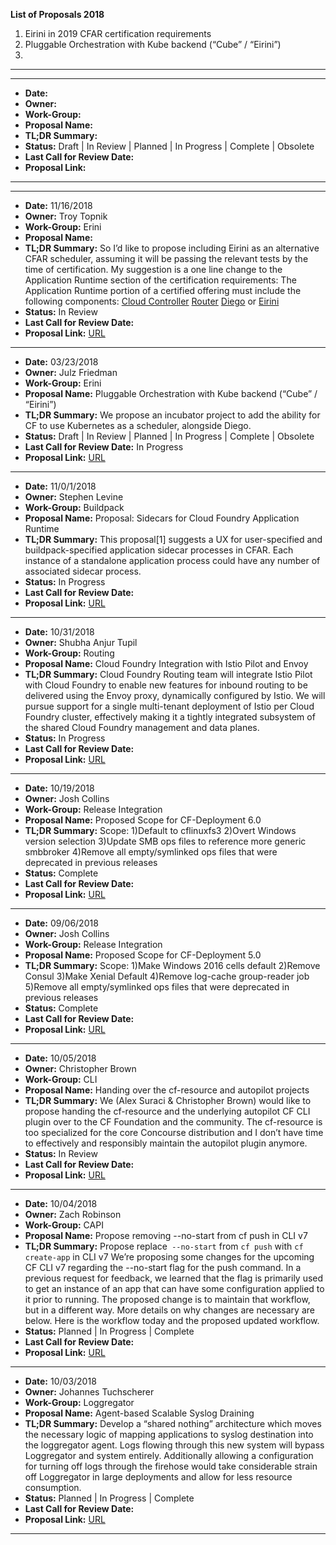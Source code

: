 **List of Proposals 2018**
1. Eirini in 2019 CFAR certification requirements
2. Pluggable Orchestration with Kube backend (“Cube” / “Eirini”)
3. 
***
***
- **Date:** 
- **Owner:** 
- **Work-Group:** 
- **Proposal Name:** 
- **TL;DR Summary:**  
- **Status:** Draft | In Review | Planned | In Progress | Complete | Obsolete
- **Last Call for Review Date:** 
- **Proposal Link:** 
***
***
- **Date:** 11/16/2018
- **Owner:** Troy Topnik
- **Work-Group:** Erini
- **Proposal Name:** 
- **TL;DR Summary:** So I’d like to propose including Eirini as an alternative CFAR scheduler, assuming it will be passing the relevant tests by the time of certification.
My suggestion is a one line change to the Application Runtime section of the certification requirements:
The Application Runtime portion of a certified offering must include the following components:
[Cloud Controller](https://github.com/cloudfoundry/capi-release/)
[Router](https://github.com/cloudfoundry-incubator/routing-release/)
[Diego](https://github.com/cloudfoundry/diego-release/) or
[Eirini](https://github.com/cloudfoundry-incubator/eirini) 
- **Status:** In Review 
- **Last Call for Review Date:** 
- **Proposal Link:** [URL](https://lists.cloudfoundry.org/g/cf-dev/topic/28180939?p=,,,20,0,0,0::Created,,,20,2,0,28180939,d=5,ct=1&d=5&ct=1)
***
- **Date:** 03/23/2018
- **Owner:** Julz Friedman
- **Work-Group:** Erini
- **Proposal Name:** Pluggable Orchestration with Kube backend (“Cube” / “Eirini”)
- **TL;DR Summary:**  We propose an incubator project to add the ability for CF to use Kubernetes as a scheduler, alongside Diego.
- **Status:** Draft | In Review | Planned | In Progress | Complete | Obsolete
- **Last Call for Review Date:** In Progress
- **Proposal Link:** [URL](https://docs.google.com/document/d/1qs6UQQDWMkfOpY19XqS3CfvI00jCns876TjplJ6E95s/edit#heading=h.poicq8c1xfqn)
***
- **Date:** 11/0/1/2018
- **Owner:** Stephen Levine
- **Work-Group:** Buildpack 
- **Proposal Name:** Proposal: Sidecars for Cloud Foundry Application Runtime
- **TL;DR Summary:** This proposal[1] suggests a UX for user-specified and buildpack-specified application sidecar processes in CFAR. Each instance of a standalone application process could have any number of associated sidecar process. 
- **Status:** In Progress
- **Last Call for Review Date:** 
- **Proposal Link:** [URL](https://docs.google.com/document/d/1kC0bywJcTyGYWp0lKt9QkeN-zAgiCCSMyEHGJa-AEig/edit#)
***
- **Date:** 10/31/2018
- **Owner:**  Shubha Anjur Tupil 
- **Work-Group:** Routing
- **Proposal Name:** Cloud Foundry Integration with Istio Pilot and Envoy
- **TL;DR Summary:** Cloud Foundry Routing team will integrate Istio Pilot with Cloud Foundry to enable new features for inbound routing to be delivered using the Envoy proxy, dynamically configured by Istio. We will pursue support for a single multi-tenant deployment of Istio per Cloud Foundry cluster, effectively making it a tightly integrated subsystem of the shared Cloud Foundry management and data planes. 
- **Status:** In Progress 
- **Last Call for Review Date:** 
- **Proposal Link:** [URL](https://docs.google.com/document/d/1LgLY0g39fzpg1_4zTckbH1mOuuSKGvYwp2tkakoe9ys/edit#)
***
- **Date:** 10/19/2018
- **Owner:** Josh Collins
- **Work-Group:** Release Integration
- **Proposal Name:** Proposed Scope for CF-Deployment 6.0
- **TL;DR Summary:**  Scope: 1)Default to cflinuxfs3 2)Overt Windows version selection 3)Update SMB ops files to reference more generic smbbroker 4)Remove all empty/symlinked ops files that were deprecated in previous releases
- **Status:** Complete 
- **Last Call for Review Date:** 
- **Proposal Link:** [URL](https://docs.google.com/document/d/1LMr2Ik5T_3lY99I6CBE5_1-hRRixBlDPPqKxh-rARR0/edit#)
***
- **Date:** 09/06/2018
- **Owner:** Josh Collins
- **Work-Group:** Release Integration
- **Proposal Name:** Proposed Scope for CF-Deployment 5.0
- **TL;DR Summary:** Scope: 1)Make Windows 2016 cells default 2)Remove Consul 3)Make Xenial Default 4)Remove log-cache group-reader job 5)Remove all empty/symlinked ops files that were deprecated in previous releases
- **Status:** Complete 
- **Last Call for Review Date:** 
- **Proposal Link:** [URL](https://docs.google.com/document/d/1M674BR1gHeKJKJ-lctG-jGDe4oYtRaM0ZGeIfQhB6MQ/edit)
***
- **Date:** 10/05/2018
- **Owner:**  Christopher Brown
- **Work-Group:** CLI
- **Proposal Name:** Handing over the cf-resource and autopilot projects
- **TL;DR Summary:** We (Alex Suraci & Christopher Brown) would like to propose handing the cf-resource and the underlying autopilot CF CLI plugin over to the CF Foundation and the community. The cf-resource is too specialized for the core Concourse distribution and I don’t have time to effectively and responsibly maintain the autopilot plugin anymore.
- **Status:** In Review 
- **Last Call for Review Date:** 
- **Proposal Link:** [URL](https://lists.cloudfoundry.org/g/cf-dev/topic/handing_over_the_cf_resource/26843591?p=,,,20,0,0,0::recentpostdate%2Fsticky,,,20,2,20,26843591)
***
- **Date:** 10/04/2018
- **Owner:** Zach Robinson
- **Work-Group:** CAPI
- **Proposal Name:** Propose removing --no-start from cf push in CLI v7
- **TL;DR Summary:** Propose replace` --no-start` from `cf push` with `cf create-app` in CLI v7	
We’re proposing some changes for the upcoming CF CLI v7 regarding the --no-start flag for the push command. In a previous request for feedback, we learned that the flag is primarily used to get an instance of an app that can have some configuration applied to it prior to running. The proposed change is to maintain that workflow, but in a different way. More details on why changes are necessary are below. Here is the workflow today and the proposed updated workflow.
- **Status:** Planned | In Progress | Complete 
- **Last Call for Review Date:** 
- **Proposal Link:** [URL](https://docs.google.com/document/d/1OPJSUYXMQMtzZmVdnvwI4NiXE0xp4tuLxO3fhhXtGwI/edit)
***
- **Date:** 10/03/2018
- **Owner:** Johannes Tuchscherer 
- **Work-Group:** Loggregator  
- **Proposal Name:** Agent-based Scalable Syslog Draining 
- **TL;DR Summary:** Develop a “shared nothing” architecture which moves the necessary logic of mapping applications to syslog destination into the loggregator agent. Logs flowing through this new system will bypass Loggregator and system entirely. Additionally allowing a configuration for turning off logs through the firehose would take considerable strain off Loggregator in large deployments and allow for less resource consumption. 
- **Status:** Planned | In Progress | Complete 
- **Last Call for Review Date:** 
- **Proposal Link:** [URL](https://docs.google.com/document/d/1ufwv33XEDpSLTjEYDnjQKC3KZ-igVn4WQE3o_SJmtYM/edit#heading=h.s9yu7nl2rwem)
***
